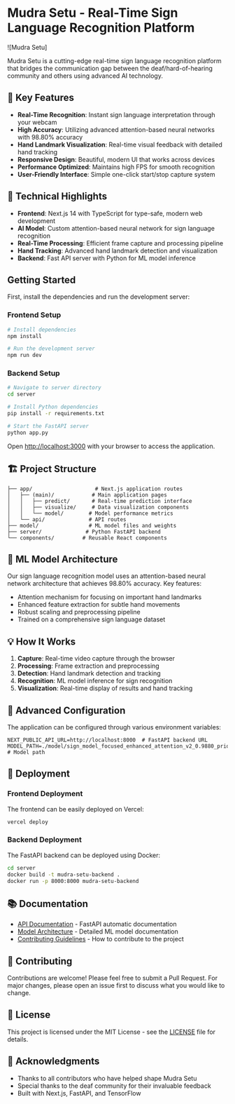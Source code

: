 # Mudra Setu - Real-Time Sign Language Recognition Platform

![Mudra Setu]

Mudra Setu is a cutting-edge real-time sign language recognition platform that bridges the communication gap between the deaf/hard-of-hearing community and others using advanced AI technology.

## 🌟 Key Features

- **Real-Time Recognition**: Instant sign language interpretation through your webcam
- **High Accuracy**: Utilizing advanced attention-based neural networks with 98.80% accuracy
- **Hand Landmark Visualization**: Real-time visual feedback with detailed hand tracking
- **Responsive Design**: Beautiful, modern UI that works across devices
- **Performance Optimized**: Maintains high FPS for smooth recognition
- **User-Friendly Interface**: Simple one-click start/stop capture system

## 🚀 Technical Highlights

- **Frontend**: Next.js 14 with TypeScript for type-safe, modern web development
- **AI Model**: Custom attention-based neural network for sign language recognition
- **Real-Time Processing**: Efficient frame capture and processing pipeline
- **Hand Tracking**: Advanced hand landmark detection and visualization
- **Backend**: Fast API server with Python for ML model inference

## Getting Started

First, install the dependencies and run the development server:

### Frontend Setup

```bash
# Install dependencies
npm install

# Run the development server
npm run dev
```

### Backend Setup

```bash
# Navigate to server directory
cd server

# Install Python dependencies
pip install -r requirements.txt

# Start the FastAPI server
python app.py
```

Open [http://localhost:3000](http://localhost:3000) with your browser to access the application.

## 🏗️ Project Structure

```
├── app/                    # Next.js application routes
│   ├── (main)/            # Main application pages
│   │   ├── predict/       # Real-time prediction interface
│   │   ├── visualize/     # Data visualization components
│   │   └── model/        # Model performance metrics
│   └── api/              # API routes
├── model/                # ML model files and weights
├── server/              # Python FastAPI backend
└── components/         # Reusable React components
```

## 🤖 ML Model Architecture

Our sign language recognition model uses an attention-based neural network architecture that achieves 98.80% accuracy. Key features:

- Attention mechanism for focusing on important hand landmarks
- Enhanced feature extraction for subtle hand movements
- Robust scaling and preprocessing pipeline
- Trained on a comprehensive sign language dataset

## 💡 How It Works

1. **Capture**: Real-time video capture through the browser
2. **Processing**: Frame extraction and preprocessing
3. **Detection**: Hand landmark detection and tracking
4. **Recognition**: ML model inference for sign recognition
5. **Visualization**: Real-time display of results and hand tracking

## 🔧 Advanced Configuration

The application can be configured through various environment variables:

```env
NEXT_PUBLIC_API_URL=http://localhost:8000  # FastAPI backend URL
MODEL_PATH=./model/sign_model_focused_enhanced_attention_v2_0.9880_prior1  # Model path
```

## 🚀 Deployment

### Frontend Deployment

The frontend can be easily deployed on Vercel:

```bash
vercel deploy
```

### Backend Deployment

The FastAPI backend can be deployed using Docker:

```bash
cd server
docker build -t mudra-setu-backend .
docker run -p 8000:8000 mudra-setu-backend
```

## 📚 Documentation

- [API Documentation](http://localhost:8000/docs) - FastAPI automatic documentation
- [Model Architecture](./model/README.md) - Detailed ML model documentation
- [Contributing Guidelines](./CONTRIBUTING.md) - How to contribute to the project

## 🤝 Contributing

Contributions are welcome! Please feel free to submit a Pull Request. For major changes, please open an issue first to discuss what you would like to change.

## 📄 License

This project is licensed under the MIT License - see the [LICENSE](LICENSE) file for details.

## 🙏 Acknowledgments

- Thanks to all contributors who have helped shape Mudra Setu
- Special thanks to the deaf community for their invaluable feedback
- Built with Next.js, FastAPI, and TensorFlow
